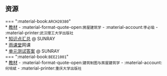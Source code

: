 ## 资源  
=== ":material-book:`ARCH20380`"  
    * [教材](http://api.cqu-openlib.cn/file?key=ixfBx2btx8va) - :material-format-quote-open:`房屋建筑学` - :material-account:`李必瑜` - :material-printer:`武汉理工大学出版社`  
    * [知识点汇总](http://api.cqu-openlib.cn/file?key=iqKW32hot6hg) @ SUNRAY  
    * [雨课堂](https://www.yuketang.cn/)网课  
        * [单元测试答案](http://api.cqu-openlib.cn/file?key=i4qiP2hugsgf) @ SUNRAY  
=== ":material-book:`BEE21001`"  
    * [教材](http://api.cqu-openlib.cn/file?key=ijejq28y43ah) - :material-format-quote-open:`建筑制图与房屋建筑学` - :material-account:`何培斌` - :material-printer:`重庆大学出版社`  
